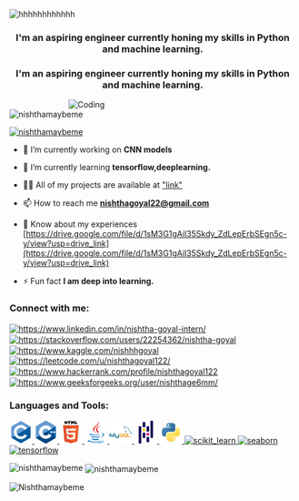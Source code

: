 ![hhhhhhhhhhhh](https://github.com/Nishthamaybeme/Nishthamaybeme/assets/143293250/80276d9a-aefa-4e8e-a0aa-96041551e696)

<h3 align="center">I'm an aspiring engineer currently honing my skills in Python and machine learning.</h3>
<h3 align="center">I'm an aspiring engineer currently honing my skills in Python and machine learning.</h3>
<img align="right" alt="Coding" width="400" src="https://mir-s3-cdn-cf.behance.net/project_modules/disp/601014116770475.6068beff4640a.gif">
<p align="left"> <img src="https://komarev.com/ghpvc/?username=nishthamaybeme&label=Profile%20views&color=0e75b6&style=flat" alt="nishthamaybeme" /> </p> 
<p align="left"> <a href="https://github.com/ryo-ma/github-profile-trophy"> <img src="https://github-profile-trophy.vercel.app/?username=nishthamaybeme" alt="nishthamaybeme" /> </a> </p>

- 🔭 I’m currently working on **CNN models**

- 🌱 I’m currently learning **tensorflow,deeplearning.**

- 👨‍💻 All of my projects are available at ["link"]("link")

- 📫 How to reach me **nishthagoyal22@gmail.com**

- 📄 Know about my experiences [https://drive.google.com/file/d/1sM3G1gAiI35Skdy_ZdLepErbSEgn5c-y/view?usp=drive_link](https://drive.google.com/file/d/1sM3G1gAiI35Skdy_ZdLepErbSEgn5c-y/view?usp=drive_link)

- ⚡ Fun fact **I am deep into learning.**

<h3 align="left">Connect with me:</h3>
<p align="left">
<a href="https://linkedin.com/in/https://www.linkedin.com/in/nishtha-goyal-intern/" target="blank"><img align="center" src="https://raw.githubusercontent.com/rahuldkjain/github-profile-readme-generator/master/src/images/icons/Social/linked-in-alt.svg" alt="https://www.linkedin.com/in/nishtha-goyal-intern/" height="30" width="40" /></a>
<a href="https://stackoverflow.com/users/https://stackoverflow.com/users/22254362/nishtha-goyal" target="blank"><img align="center" src="https://raw.githubusercontent.com/rahuldkjain/github-profile-readme-generator/master/src/images/icons/Social/stack-overflow.svg" alt="https://stackoverflow.com/users/22254362/nishtha-goyal" height="30" width="40" /></a>
<a href="https://kaggle.com/https://www.kaggle.com/nishhhgoyal" target="blank"><img align="center" src="https://raw.githubusercontent.com/rahuldkjain/github-profile-readme-generator/master/src/images/icons/Social/kaggle.svg" alt="https://www.kaggle.com/nishhhgoyal" height="30" width="40" /></a>
<a href="https://www.leetcode.com/https://leetcode.com/u/nishthagoyal122/" target="blank"><img align="center" src="https://raw.githubusercontent.com/rahuldkjain/github-profile-readme-generator/master/src/images/icons/Social/leet-code.svg" alt="https://leetcode.com/u/nishthagoyal122/" height="30" width="40" /></a>
<a href="https://www.hackerearth.com/https://www.hackerrank.com/profile/nishthagoyal122" target="blank"><img align="center" src="https://raw.githubusercontent.com/rahuldkjain/github-profile-readme-generator/master/src/images/icons/Social/hackerearth.svg" alt="https://www.hackerrank.com/profile/nishthagoyal122" height="30" width="40" /></a>
<a href="https://auth.geeksforgeeks.org/user/https://www.geeksforgeeks.org/user/nishthage6mm/" target="blank"><img align="center" src="https://raw.githubusercontent.com/rahuldkjain/github-profile-readme-generator/master/src/images/icons/Social/geeks-for-geeks.svg" alt="https://www.geeksforgeeks.org/user/nishthage6mm/" height="30" width="40" /></a>
</p>

<h3 align="left">Languages and Tools:</h3>
<p align="left"> <a href="https://www.cprogramming.com/" target="_blank" rel="noreferrer"> <img src="https://raw.githubusercontent.com/devicons/devicon/master/icons/c/c-original.svg" alt="c" width="40" height="40"/> </a> <a href="https://www.w3schools.com/cpp/" target="_blank" rel="noreferrer"> <img src="https://raw.githubusercontent.com/devicons/devicon/master/icons/cplusplus/cplusplus-original.svg" alt="cplusplus" width="40" height="40"/> </a> <a href="https://www.w3.org/html/" target="_blank" rel="noreferrer"> <img src="https://raw.githubusercontent.com/devicons/devicon/master/icons/html5/html5-original-wordmark.svg" alt="html5" width="40" height="40"/> </a> <a href="https://www.java.com" target="_blank" rel="noreferrer"> <img src="https://raw.githubusercontent.com/devicons/devicon/master/icons/java/java-original.svg" alt="java" width="40" height="40"/> </a> <a href="https://www.mysql.com/" target="_blank" rel="noreferrer"> <img src="https://raw.githubusercontent.com/devicons/devicon/master/icons/mysql/mysql-original-wordmark.svg" alt="mysql" width="40" height="40"/> </a> <a href="https://pandas.pydata.org/" target="_blank" rel="noreferrer"> <img src="https://raw.githubusercontent.com/devicons/devicon/2ae2a900d2f041da66e950e4d48052658d850630/icons/pandas/pandas-original.svg" alt="pandas" width="40" height="40"/> </a> <a href="https://www.python.org" target="_blank" rel="noreferrer"> <img src="https://raw.githubusercontent.com/devicons/devicon/master/icons/python/python-original.svg" alt="python" width="40" height="40"/> </a> <a href="https://scikit-learn.org/" target="_blank" rel="noreferrer"> <img src="https://upload.wikimedia.org/wikipedia/commons/0/05/Scikit_learn_logo_small.svg" alt="scikit_learn" width="40" height="40"/> </a> <a href="https://seaborn.pydata.org/" target="_blank" rel="noreferrer"> <img src="https://seaborn.pydata.org/_images/logo-mark-lightbg.svg" alt="seaborn" width="40" height="40"/> </a> <a href="https://www.tensorflow.org" target="_blank" rel="noreferrer"> <img src="https://www.vectorlogo.zone/logos/tensorflow/tensorflow-icon.svg" alt="tensorflow" width="40" height="40"/> </a> </p>

<p><img align="left" src="https://github-readme-stats.vercel.app/api/top-langs?username=nishthamaybeme&show_icons=true&locale=en&layout=compact" alt="nishthamaybeme" /></p>

<p>&nbsp;<img align="center" src="https://github-readme-stats.vercel.app/api?username=nishthamaybeme&show_icons=true&locale=en" alt="nishthamaybeme" /></p>

<p><img align="center" src="https://github-readme-streak-stats.herokuapp.com/?user=nishthamaybeme&" alt="Nishthamaybeme" /></p>

